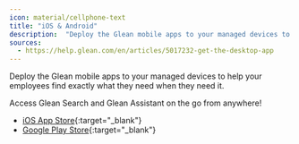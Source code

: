 ```yaml
---
icon: material/cellphone-text
title: "iOS & Android"
description:  "Deploy the Glean mobile apps to your managed devices to help your employees find exactly what they need when they need it."
sources:
  - https://help.glean.com/en/articles/5017232-get-the-desktop-app
---
```


Deploy the Glean mobile apps to your managed devices to help your employees find exactly what they need when they need it.

Access Glean Search and Glean Assistant on the go from anywhere!

* [iOS App Store](https://apps.apple.com/app/id1582892407){:target="_blank"}
* [Google Play Store](https://play.google.com/store/apps/details?id=com.glean.app){:target="_blank"}

<picture>
